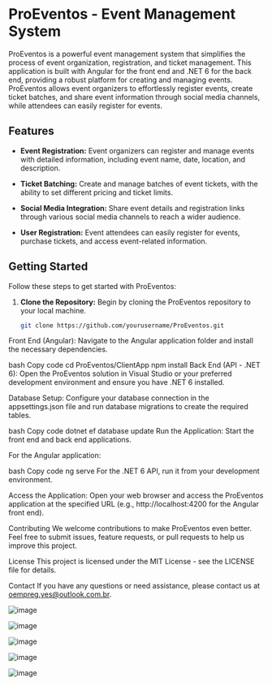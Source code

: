 # ProEventos - Event Management System

ProEventos is a powerful event management system that simplifies the process of event organization, registration, and ticket management. This application is built with Angular for the front end and .NET 6 for the back end, providing a robust platform for creating and managing events. ProEventos allows event organizers to effortlessly register events, create ticket batches, and share event information through social media channels, while attendees can easily register for events.

## Features

- **Event Registration:** Event organizers can register and manage events with detailed information, including event name, date, location, and description.

- **Ticket Batching:** Create and manage batches of event tickets, with the ability to set different pricing and ticket limits.

- **Social Media Integration:** Share event details and registration links through various social media channels to reach a wider audience.

- **User Registration:** Event attendees can easily register for events, purchase tickets, and access event-related information.

## Getting Started

Follow these steps to get started with ProEventos:

1. **Clone the Repository:** Begin by cloning the ProEventos repository to your local machine.

   ```bash
   git clone https://github.com/yourusername/ProEventos.git
Front End (Angular): Navigate to the Angular application folder and install the necessary dependencies.

bash
Copy code
cd ProEventos/ClientApp
npm install
Back End (API - .NET 6): Open the ProEventos solution in Visual Studio or your preferred development environment and ensure you have .NET 6 installed.

Database Setup: Configure your database connection in the appsettings.json file and run database migrations to create the required tables.

bash
Copy code
dotnet ef database update
Run the Application: Start the front end and back end applications.

For the Angular application:

bash
Copy code
ng serve
For the .NET 6 API, run it from your development environment.

Access the Application: Open your web browser and access the ProEventos application at the specified URL (e.g., http://localhost:4200 for the Angular front end).

Contributing
We welcome contributions to make ProEventos even better. Feel free to submit issues, feature requests, or pull requests to help us improve this project.

License
This project is licensed under the MIT License - see the LICENSE file for details.

Contact
If you have any questions or need assistance, please contact us at oempreg.yes@outlook.com.br.

![image](https://user-images.githubusercontent.com/100293387/190882544-9096c27d-cfe0-4abb-9264-8cfed4327bb8.png)

![image](https://user-images.githubusercontent.com/100293387/190882546-cf0f49ba-9a32-4224-b513-fd45e88d0df3.png)

![image](https://user-images.githubusercontent.com/100293387/190882570-44983fcf-c38d-41a8-910d-36d4ab7deb63.png)

![image](https://user-images.githubusercontent.com/100293387/190882574-9916e212-a2e6-45e4-96b9-5bad3b01e29f.png)

![image](https://user-images.githubusercontent.com/100293387/190882587-cbfb0bbd-5a78-4278-bcbc-1bea5eeca11d.png)
